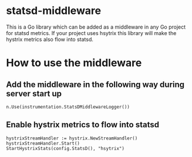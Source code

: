 # statsd-middleware

This is a Go library which can be added as a middleware in any Go project for statsd metrics. If your project uses hsytrix this library will make the hystrix metrics also flow into statsd.

# How to use the middleware

## Add the middleware in the following way during server start up

```
n.Use(instrumentation.StatsDMiddlewareLogger())

```
## Enable hystrix metrics to flow into statsd

```
hystrixStreamHandler := hystrix.NewStreamHandler()
hystrixStreamHandler.Start()
StartHystrixStats(config.StatsD(), "hsytrix")

```
